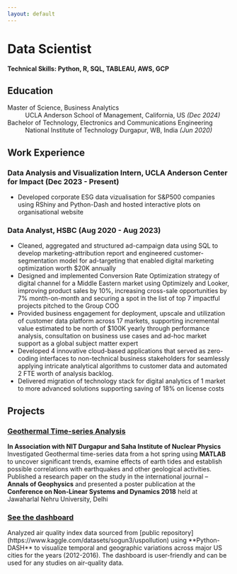 ```yaml
---
layout: default
---
```


# Data Scientist

**Technical Skills: Python, R, SQL, TABLEAU, AWS, GCP**

## Education
<dl>
<dt>Master of Science, Business Analytics</dt>
<dd>UCLA Anderson School of Management, California, US <i>(Dec 2024)</i></dd>
<dt>Bachelor of Technology, Electronics and Communications Engineering</dt>
<dd>National Institute of Technology Durgapur, WB, India <i>(Jun 2020)</i></dd>
</dl>

## Work Experience

### Data Analysis and Visualization Intern, UCLA Anderson Center for Impact (Dec 2023 - Present)

* Developed corporate ESG data vizualisation for S&P500 companies using RShiny and Python-Dash and hosted interactive plots on organisational website

### Data Analyst, HSBC (Aug 2020 - Aug 2023)
* Cleaned, aggregated and structured ad-campaign data using SQL to develop marketing-attribution report and engineered customer-segmentation model for ad-targeting that enabled digital marketing optimization worth $20K annually
* Designed and implemented Conversion Rate Optimization strategy of digital channel for a Middle Eastern market using Optimizely and Looker, improving product sales by 10%, increasing cross-sale opportunities by 7% month-on-month and securing a spot in the list of top 7 impactful projects pitched to the Group COO
* Provided business engagement for deployment, upscale and utilization of customer data platform across 17 markets, supporting incremental value estimated to be north of $100K yearly through performance analysis, consultation on business use cases and ad-hoc market support as a global subject matter expert
* Developed 4 innovative cloud-based applications that served as zero-coding interfaces to non-technical business stakeholders for seamlessly applying intricate analytical algorithms to customer data and automated 2 FTE worth of analysis backlog.
* Delivered migration of technology stack for digital analytics of 1 market to more advanced solutions supporting saving of 18% on license costs

## Projects

### [Geothermal Time-series Analysis](https://www.annalsofgeophysics.eu/index.php/annals/article/view/8174)
**In Association with NIT Durgapur and Saha Institute of Nuclear Physics**
Investigated Geothermal time-series data from a hot spring using **MATLAB** to uncover significant trends, examine effects of earth tides and establish possible correlations with earthquakes and other geological activities. Published a research paper on the study in the international journal – __Annals of Geophysics__ and presented a poster publication at the __Conference on Non-Linear Systems and Dynamics 2018__ held at Jawaharlal Nehru University, Delhi


<h3><a href="https://air-quality-index-dash.onrender.com/" target="_blank" rel="noopener noreferrer">See the dashboard</a></h3>
Analyzed air quality index data sourced from [public repository](https://www.kaggle.com/datasets/sogun3/uspollution) using **Python-DASH** to visualize temporal and geographic variations across major US cities for the years (2012-2016). The dashboard is user-friendly and can be used for any studies on air-quality data.